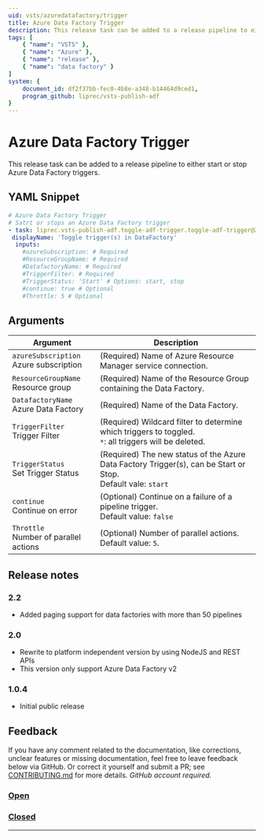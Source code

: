 ```yaml
---
uid: vsts/azuredatafactory/trigger
title: Azure Data Factory Trigger
description: This release task can be added to a release pipeline to either start or stop Azure Data Factory triggers.
tags: [
    { "name": "VSTS" }, 
    { "name": "Azure" },
    { "name": "release" },
    { "name": "data factory" }
]
system: {
    document_id: df2f37bb-fec0-4b8e-a348-b14464d9ced1,
    program_github: liprec/vsts-publish-adf
}
---
```


# Azure Data Factory Trigger

This release task can be added to a release pipeline to either start or stop Azure Data Factory triggers.

## YAML Snippet

```yaml
# Azure Data Factory Trigger
# Satrt or stops an Azure Data Factory trigger
- task: liprec.vsts-publish-adf.toggle-adf-trigger.toggle-adf-trigger@2
 displayName: 'Toggle trigger(s) in DataFactory'
  inputs:
    #azureSubscription: # Required
    #ResourceGroupName: # Required
    #DatafactoryName: # Required
    #TriggerFilter: # Required
    #TriggerStatus: 'Start' # Options: start, stop
    #continue: true # Optional
    #Throttle: 5 # Optional
```

## Arguments

| Argument | Description |
|----------|-------------|
| `azureSubscription`<br>Azure subscription | (Required) Name of Azure Resource Manager service connection.|
| `ResourceGroupName`<br>Resource group | (Required) Name of the Resource Group containing the Data Factory.|
| `DatafactoryName`<br>Azure Data Factory | (Required) Name of the Data Factory.|
| `TriggerFilter`<br>Trigger Filter | (Required) Wildcard filter to determine which triggers to toggled.<br>`*`: all triggers will be deleted.|
| `TriggerStatus`<br>Set Trigger Status| (Required) The new status of the Azure Data Factory Trigger(s), can be Start or Stop.<br>Default vale: `start`|
| `continue`<br>Continue on error | (Optional) Continue on a failure of a pipeline trigger.<br>Default value: `false`|
| `Throttle`<br> Number of parallel actions| (Optional) Number of parallel actions.<br>Default value: `5`.|

## Release notes

### 2.2

- Added paging support for data factories with more than 50 pipelines

### 2.0

- Rewrite to platform independent version by using NodeJS and REST APIs
- This version only support Azure Data Factory v2

### 1.0.4

- Initial public release

## Feedback

If you have any comment related to the documentation, like corrections, unclear features or missing documentation, feel free to leave feedback below via GitHub. Or correct it yourself and submit a PR; see [CONTRIBUTING.md](https://github.com/liprec/azurebi-docs/blob/master/.github/CONTRIBUTING.md) for more details.
*GitHub account required.*

### [**Open**](#tab/docs-open)

### [**Closed**](#tab/docs-closed)

***
